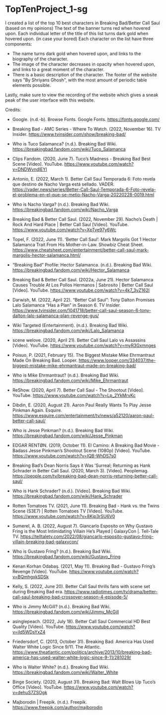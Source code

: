# TopTenProject_1-sg
I created a list of the top 10 best characters in Breaking Bad/Better Call Saul (based on my opinions)
The text of the banner turns red when hovered upon.
Each individual letter of the title of this list turns dark gold when hovered upon. (in case your bored)
Each character on the list have three components:
- The name turns dark gold when hovered upon, and links to the biography of the character.
- The image of the character decreases in opacity when hovered upon, and links to a great moment of the character.
- There is a basic description of the character.
The footer of the website says "By Shriyans Ghosh", with the most amount of periodic table elements possible.

Lastly, make sure to view the recording of the website which gives a sneak peak of the user interface with this website.

Credits:
- Google. (n.d.-b). Browse Fonts. Google Fonts. https://fonts.google.com/
- Breaking Bad - AMC Series - Where To Watch. (2022, November 16). TV Insider. https://www.tvinsider.com/show/breaking-bad/ 

- Who is Tuco Salamanca? (n.d.). Breaking Bad Wiki. https://breakingbad.fandom.com/wiki/Tuco_Salamanca
- Clips Fandom. (2020, June 7). Tuco’s Madness - Breaking Bad Best Scene [Video]. YouTube. https://www.youtube.com/watch?v=DNDWvndlEYI

- Antonio, E. (2022, March 1). Better Call Saul Temporada 6: Foto revela que destino de Nacho Varga está sellado. VADER. https://vader.news/series/Better-Call-Saul-Temporada-6-Foto-revela-el-problema-en-el-que-se-metio-Nacho-Varga-20220228-0019.html
- Who is Nacho Varga? (n.d.). Breaking Bad Wiki. https://breakingbad.fandom.com/wiki/Nacho_Varga
- Breaking Bad & Better Call Saul. (2022, November 29). Nacho’s Death | Rock And Hard Place | Better Call Saul [Video]. YouTube. https://www.youtube.com/watch?v=XpTve97y6Wc
 
- Topel, F. (2022, June 11). ‘Better Call Saul’: Mark Margolis Got 1 Hector Salamanca Trait From His Mother-in-Law. Showbiz Cheat Sheet. https://www.cheatsheet.com/entertainment/better-call-saul-mark-margolis-hector-salamanca.html/
- “Breaking Bad” Profile: Hector Salamanca. (n.d.). Breaking Bad Wiki. https://breakingbad.fandom.com/wiki/Hector_Salamanca
- Breaking Bad & Better Call Saul. (2022a, June 21). Hector Salamanca Causes Trouble At Los Pollos Hermanos | Sabrosito | Better Call Saul [Video]. YouTube. https://www.youtube.com/watch?v=4k7_3vZ162I
 
- Darwish, M. (2022, April 22). “Better Call Saul”: Tony Dalton Promises Lalo Salamanca “Has a Plan” in Season 6. TV Insider. https://www.tvinsider.com/1041718/better-call-saul-season-6-tony-dalton-lalo-salamanca-plan-revenge-gus/
- Wiki Targeted (Entertainment). (n.d.). Breaking Bad Wiki. https://breakingbad.fandom.com/wiki/Lalo_Salamanca
- scene welove. (2020, April 21). Better Call Saul Lalo vs Assassins [Video]. YouTube. https://www.youtube.com/watch?v=myR3Gxmnges
 
- Poisuo, P. (2021, February 15). The Biggest Mistake Mike Ehrmantraut Made On Breaking Bad. Looper. https://www.looper.com/334037/the-biggest-mistake-mike-ehrmantraut-made-on-breaking-bad/
- Who is Mike Ehrmantraut? (n.d.). Breaking Bad Wiki. https://breakingbad.fandom.com/wiki/Mike_Ehrmantraut
- ReShow. (2020, April 7). Better Call Saul - The Shootout [Video]. YouTube. https://www.youtube.com/watch?v=Lp_2YkMrvKc
 
- Dibdin, E. (2020, August 21). Aaron Paul Really Wants To Play Jesse Pinkman Again. Esquire. https://www.esquire.com/entertainment/tv/news/a52120/aaron-paul-better-call-saul/
- Who is Jesse Pinkman? (n.d.). Breaking Bad Wiki. https://breakingbad.fandom.com/wiki/Jesse_Pinkman
- EDGAR RENTØN. (2019, October 11). El Camino: A Breaking Bad Movie - Badass Jesse Pinkman’s Shootout Scene (1080p) [Video]. YouTube. https://www.youtube.com/watch?v=IQB-WhDS7s0

- Breaking Bad’s Dean Norris Says it Was ’Surreal; Returning as Hank Schrader in Better Call Saul. (2020, March 3). [Video]. Peoplemag. https://people.com/tv/breaking-bad-dean-norris-returning-better-call-saul/
- Who is Hank Schrader? (n.d.). [Video]. Breaking Bad Wiki. https://breakingbad.fandom.com/wiki/Hank_Schrader
-  Rotten Tomatoes TV. (2021, June 11). Breaking Bad - Hank vs. the Twins Scene (S3E7) | Rotten Tomatoes TV [Video]. YouTube. https://www.youtube.com/watch?v=8Kjp3rSU6V0
 
- Sumerel, A. B. (2022, August 7). Giancarlo Esposito on Why Gustavo Fring is the Most Intimidating Villain He’s Played | GalaxyCon |. Tell-Tale TV. https://telltaletv.com/2022/08/giancarlo-esposito-gustavo-fring-villain-breaking-bad-galaxycon/
- Who is Gustavo Fring? (n.d.). Breaking Bad Wiki. https://breakingbad.fandom.com/wiki/Gustavo_Fring
- Kenan Korhan Odabaş. (2021, May 11). Breaking Bad - Gustavo Fring’s Revenge [Video]. YouTube. https://www.youtube.com/watch?v=BQmhgxkSDSk
 
- Kelly, S. (2022, June 20). Better Call Saul thrills fans with scene set during Breaking Bad era. https://www.radiotimes.com/tv/drama/better-call-saul-breaking-bad-crossover-season-4-episode-5/
- Who is Jimmy McGill? (n.d.). Breaking Bad Wiki. https://breakingbad.fandom.com/wiki/Jimmy_McGill
- asinglepeach. (2022, July 18). Better Call Saul Commercial HD Best Quality [Video]. YouTube. https://www.youtube.com/watch?v=iId5WDsYxZ4
 
- Friedersdorf, C. (2013, October 31). Breaking Bad: America Has Used Walter White Logic Since 9/11. The Atlantic. https://www.theatlantic.com/politics/archive/2013/10/breaking-bad-america-has-used-walter-white-logic-since-9-11/281029/
- Who is Walter White? (n.d.). Breaking Bad Wiki. https://breakingbad.fandom.com/wiki/Walter_White
- Binge Society. (2020, August 31). Breaking Bad: Walt Blows Up Tuco’s Office [Video]. YouTube. https://www.youtube.com/watch?v=dehuS7ZSOgk
 
- Majborodin | Freepik. (n.d.). Freepik. https://www.freepik.com/author/majborodin
 
